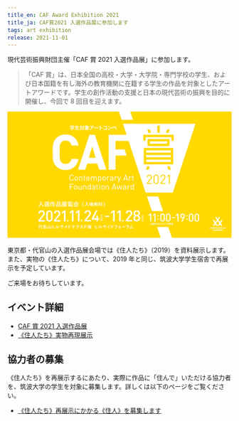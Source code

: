 ```yaml
---
title_en: CAF Award Exhibition 2021
title_ja: CAF賞2021 入選作品展に参加します
tags: art exhibition
release: 2021-11-01
---
```


現代芸術振興財団主催「CAF 賞 2021 入選作品展」に参加します。

> 「CAF 賞」は、日本全国の高校・大学・大学院・専門学校の学生、および日本国籍を有し海外の教育機関に在籍する学生の作品を対象としたアートアワードです。学生の創作活動の支援と日本の現代芸術の振興を目的に開催し、今回で 8 回目を迎えます。

![](/assets/events/caf21/caf21_banner.jpg)

東京都・代官山の入選作品展会場では《住人たち》（2019）を資料展示します。また、実物の《住人たち》について、2019 年と同じ、筑波大学学生宿舎で再展示を予定しています。

ご来場をお待ちしています。

## イベント詳細

- [CAF 賞 2021 入選作品展](/pages/events/caf21.md)
- [《住人たち》実物再現展示](/pages/events/residents21.md)

## 協力者の募集

《住人たち》を再展示するにあたり、実際に作品に「住んで」いただける協力者を、筑波大学の学生を対象に募集します。詳しくは以下のページをご覧ください。

- [《住人たち》再展示にかかる《住人》を募集します](https://posts.nandenjin.com/2021/residents-reconstruction/)
